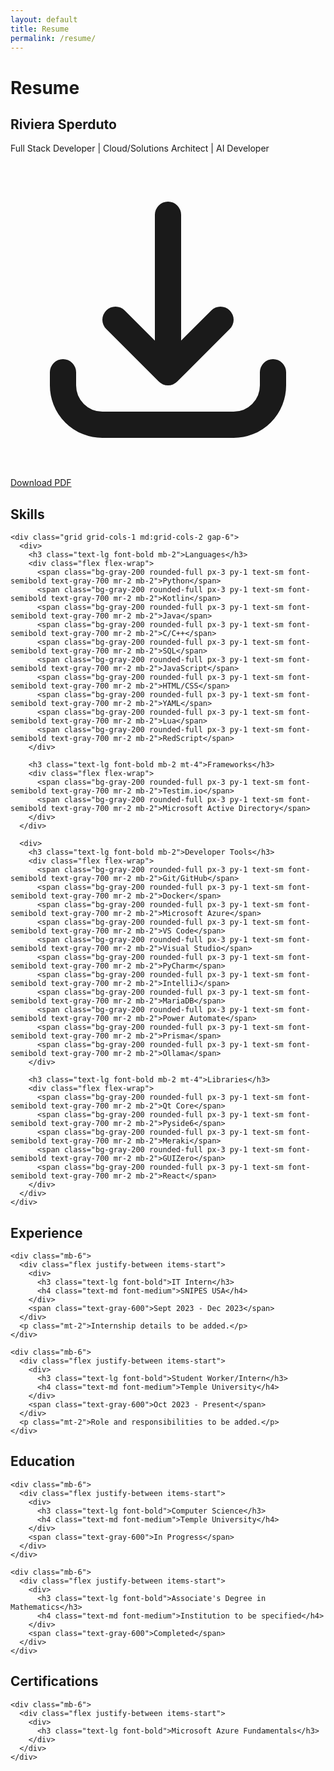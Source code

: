 ```yaml
---
layout: default
title: Resume
permalink: /resume/
---
```


<div class="max-w-4xl mx-auto">
  <h1 class="text-3xl font-bold mb-6">Resume</h1>
  
  <div class="mb-8 flex justify-between items-center">
    <div>
      <h2 class="text-2xl font-bold">Riviera Sperduto</h2>
      <p class="text-lg text-gray-600">Full Stack Developer | Cloud/Solutions Architect | AI Developer</p>
    </div>
    <a href="#" class="bg-blue-600 hover:bg-blue-700 text-white font-bold py-2 px-4 rounded-lg transition-all inline-flex items-center">
      <svg class="w-4 h-4 mr-2" fill="none" stroke="currentColor" viewBox="0 0 24 24" xmlns="http://www.w3.org/2000/svg">
        <path stroke-linecap="round" stroke-linejoin="round" stroke-width="2" d="M4 16v1a3 3 0 003 3h10a3 3 0 003-3v-1m-4-4l-4 4m0 0l-4-4m4 4V4"></path>
      </svg>
      Download PDF
    </a>
  </div>
  
  <!-- Skills Section -->
  <section class="mb-8">
    <h2 class="text-2xl font-bold mb-4 pb-2 border-b">Skills</h2>
    
    <div class="grid grid-cols-1 md:grid-cols-2 gap-6">
      <div>
        <h3 class="text-lg font-bold mb-2">Languages</h3>
        <div class="flex flex-wrap">
          <span class="bg-gray-200 rounded-full px-3 py-1 text-sm font-semibold text-gray-700 mr-2 mb-2">Python</span>
          <span class="bg-gray-200 rounded-full px-3 py-1 text-sm font-semibold text-gray-700 mr-2 mb-2">Kotlin</span>
          <span class="bg-gray-200 rounded-full px-3 py-1 text-sm font-semibold text-gray-700 mr-2 mb-2">Java</span>
          <span class="bg-gray-200 rounded-full px-3 py-1 text-sm font-semibold text-gray-700 mr-2 mb-2">C/C++</span>
          <span class="bg-gray-200 rounded-full px-3 py-1 text-sm font-semibold text-gray-700 mr-2 mb-2">SQL</span>
          <span class="bg-gray-200 rounded-full px-3 py-1 text-sm font-semibold text-gray-700 mr-2 mb-2">JavaScript</span>
          <span class="bg-gray-200 rounded-full px-3 py-1 text-sm font-semibold text-gray-700 mr-2 mb-2">HTML/CSS</span>
          <span class="bg-gray-200 rounded-full px-3 py-1 text-sm font-semibold text-gray-700 mr-2 mb-2">YAML</span>
          <span class="bg-gray-200 rounded-full px-3 py-1 text-sm font-semibold text-gray-700 mr-2 mb-2">Lua</span>
          <span class="bg-gray-200 rounded-full px-3 py-1 text-sm font-semibold text-gray-700 mr-2 mb-2">RedScript</span>
        </div>
        
        <h3 class="text-lg font-bold mb-2 mt-4">Frameworks</h3>
        <div class="flex flex-wrap">
          <span class="bg-gray-200 rounded-full px-3 py-1 text-sm font-semibold text-gray-700 mr-2 mb-2">Testim.io</span>
          <span class="bg-gray-200 rounded-full px-3 py-1 text-sm font-semibold text-gray-700 mr-2 mb-2">Microsoft Active Directory</span>
        </div>
      </div>
      
      <div>
        <h3 class="text-lg font-bold mb-2">Developer Tools</h3>
        <div class="flex flex-wrap">
          <span class="bg-gray-200 rounded-full px-3 py-1 text-sm font-semibold text-gray-700 mr-2 mb-2">Git/GitHub</span>
          <span class="bg-gray-200 rounded-full px-3 py-1 text-sm font-semibold text-gray-700 mr-2 mb-2">Docker</span>
          <span class="bg-gray-200 rounded-full px-3 py-1 text-sm font-semibold text-gray-700 mr-2 mb-2">Microsoft Azure</span>
          <span class="bg-gray-200 rounded-full px-3 py-1 text-sm font-semibold text-gray-700 mr-2 mb-2">VS Code</span>
          <span class="bg-gray-200 rounded-full px-3 py-1 text-sm font-semibold text-gray-700 mr-2 mb-2">Visual Studio</span>
          <span class="bg-gray-200 rounded-full px-3 py-1 text-sm font-semibold text-gray-700 mr-2 mb-2">PyCharm</span>
          <span class="bg-gray-200 rounded-full px-3 py-1 text-sm font-semibold text-gray-700 mr-2 mb-2">IntelliJ</span>
          <span class="bg-gray-200 rounded-full px-3 py-1 text-sm font-semibold text-gray-700 mr-2 mb-2">MariaDB</span>
          <span class="bg-gray-200 rounded-full px-3 py-1 text-sm font-semibold text-gray-700 mr-2 mb-2">Power Automate</span>
          <span class="bg-gray-200 rounded-full px-3 py-1 text-sm font-semibold text-gray-700 mr-2 mb-2">Prisma</span>
          <span class="bg-gray-200 rounded-full px-3 py-1 text-sm font-semibold text-gray-700 mr-2 mb-2">Ollama</span>
        </div>
        
        <h3 class="text-lg font-bold mb-2 mt-4">Libraries</h3>
        <div class="flex flex-wrap">
          <span class="bg-gray-200 rounded-full px-3 py-1 text-sm font-semibold text-gray-700 mr-2 mb-2">Qt Core</span>
          <span class="bg-gray-200 rounded-full px-3 py-1 text-sm font-semibold text-gray-700 mr-2 mb-2">Pyside6</span>
          <span class="bg-gray-200 rounded-full px-3 py-1 text-sm font-semibold text-gray-700 mr-2 mb-2">Meraki</span>
          <span class="bg-gray-200 rounded-full px-3 py-1 text-sm font-semibold text-gray-700 mr-2 mb-2">GUIZero</span>
          <span class="bg-gray-200 rounded-full px-3 py-1 text-sm font-semibold text-gray-700 mr-2 mb-2">React</span>
        </div>
      </div>
    </div>
  </section>
  
  <!-- Experience Section -->
  <section class="mb-8">
    <h2 class="text-2xl font-bold mb-4 pb-2 border-b">Experience</h2>
    
    <div class="mb-6">
      <div class="flex justify-between items-start">
        <div>
          <h3 class="text-lg font-bold">IT Intern</h3>
          <h4 class="text-md font-medium">SNIPES USA</h4>
        </div>
        <span class="text-gray-600">Sept 2023 - Dec 2023</span>
      </div>
      <p class="mt-2">Internship details to be added.</p>
    </div>
    
    <div class="mb-6">
      <div class="flex justify-between items-start">
        <div>
          <h3 class="text-lg font-bold">Student Worker/Intern</h3>
          <h4 class="text-md font-medium">Temple University</h4>
        </div>
        <span class="text-gray-600">Oct 2023 - Present</span>
      </div>
      <p class="mt-2">Role and responsibilities to be added.</p>
    </div>
  </section>
  
  <!-- Education Section -->
  <section class="mb-8">
    <h2 class="text-2xl font-bold mb-4 pb-2 border-b">Education</h2>
    
    <div class="mb-6">
      <div class="flex justify-between items-start">
        <div>
          <h3 class="text-lg font-bold">Computer Science</h3>
          <h4 class="text-md font-medium">Temple University</h4>
        </div>
        <span class="text-gray-600">In Progress</span>
      </div>
    </div>
    
    <div class="mb-6">
      <div class="flex justify-between items-start">
        <div>
          <h3 class="text-lg font-bold">Associate's Degree in Mathematics</h3>
          <h4 class="text-md font-medium">Institution to be specified</h4>
        </div>
        <span class="text-gray-600">Completed</span>
      </div>
    </div>
  </section>
  
  <!-- Certifications Section -->
  <section class="mb-8">
    <h2 class="text-2xl font-bold mb-4 pb-2 border-b">Certifications</h2>
    
    <div class="mb-6">
      <div class="flex justify-between items-start">
        <div>
          <h3 class="text-lg font-bold">Microsoft Azure Fundamentals</h3>
        </div>
      </div>
    </div>
  </section>
</div> 